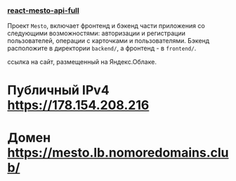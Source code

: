 ### [react-mesto-api-full](https://mesto.lb.nomoredomains.club/)

Проект `Mesto`, включает фронтенд и бэкенд части приложения со следующими возможностями: авторизации и регистрации пользователей, операции с карточками и пользователями. Бэкенд расположите в директории `backend/`, а фронтенд - в `frontend/`. 
  
ссылка на сайт, размещенный на Яндекс.Облаке.

# Публичный IPv4  https://178.154.208.216

# Домен  https://mesto.lb.nomoredomains.club/
